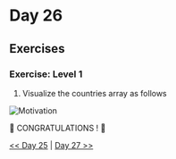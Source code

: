 # Day 26

## Exercises

### Exercise: Level 1

1. Visualize the countries array as follows

![Motivation](./../images/projects/dom_mini_project_countries_day_6.1.gif)

🎉 CONGRATULATIONS ! 🎉

[<< Day 25](../25_Day_World_countries_data_visualization_1/25_day_world_countries_data_visualization_1.md) | [Day 27 >>](../27_Day_Mini_project_portfolio/27_day_mini_project_portfolio.md)
